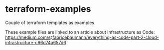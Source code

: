 # terraform-examples
Couple of terraform templates as examples

These example files are linked to an article about Infrastructure as Code: <https://medium.com/@fabricebaumann/everything-as-code-part-2-cloud-infrastructure-c66d74a657d6>
